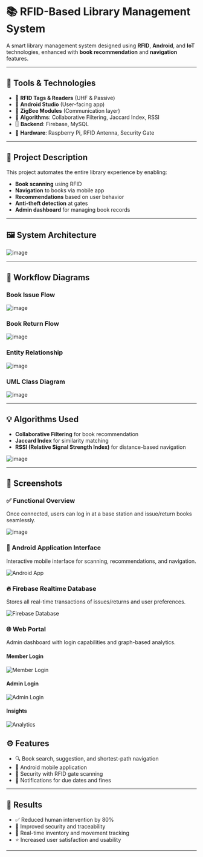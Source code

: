 # 📚 RFID-Based Library Management System

A smart library management system designed using **RFID**, **Android**, and **IoT** technologies, enhanced with **book recommendation** and **navigation** features.

---

## 🧰 Tools & Technologies

- 📶 **RFID Tags & Readers** (UHF & Passive)
- 📱 **Android Studio** (User-facing app)
- 🔌 **ZigBee Modules** (Communication layer)
- 🧮 **Algorithms**: Collaborative Filtering, Jaccard Index, RSSI
- 🗄️ **Backend**: Firebase, MySQL
- 🧠 **Hardware**: Raspberry Pi, RFID Antenna, Security Gate

---

## 📖 Project Description

This project automates the entire library experience by enabling:
- **Book scanning** using RFID
- **Navigation** to books via mobile app
- **Recommendations** based on user behavior
- **Anti-theft detection** at gates
- **Admin dashboard** for managing book records

---

## 🖼️ System Architecture


![image](https://github.com/user-attachments/assets/a8dd988c-8b6c-4ac5-8c17-6578939139e5)


---

## 🔄 Workflow Diagrams

### Book Issue Flow
![image](https://github.com/user-attachments/assets/fd05f2cd-f244-4c88-b25f-efc3787b4473)

### Book Return Flow
![image](https://github.com/user-attachments/assets/5f8cdc43-4fed-4906-af8b-59999005ab93)

### Entity Relationship
![image](https://github.com/user-attachments/assets/7b1fa6e1-829a-4bca-bf8d-7b75feb1f12b)

### UML Class Diagram
![image](https://github.com/user-attachments/assets/5ec9f7c2-cc67-4998-9dd0-a681d96af5a7)

---

## 💡 Algorithms Used

- **Collaborative Filtering** for book recommendation
- **Jaccard Index** for similarity matching
- **RSSI (Relative Signal Strength Index)** for distance-based navigation

![image](https://github.com/user-attachments/assets/34059da1-67f2-4019-b552-52261d4881dc)

---

## 📸 Screenshots

### ✅ Functional Overview
Once connected, users can log in at a base station and issue/return books seamlessly.

![image](https://github.com/user-attachments/assets/2ea9cf53-8039-48d3-bc04-1c8204a5ff71)

### 📱 Android Application Interface
Interactive mobile interface for scanning, recommendations, and navigation.

![Android App](https://github.com/user-attachments/assets/a7008cf7-4628-40b1-8938-925efc9546ad)


### 🔥 Firebase Realtime Database
Stores all real-time transactions of issues/returns and user preferences.

![Firebase Database](https://github.com/user-attachments/assets/d210eb79-74b2-4730-8c4b-e58516f34b28)


### 🌐 Web Portal
Admin dashboard with login capabilities and graph-based analytics.

#### Member Login  
![Member Login](https://github.com/user-attachments/assets/4c9f2574-d849-4477-90b2-e4fd0b4cfaa4)


#### Admin Login  
![Admin Login](https://github.com/user-attachments/assets/606718f2-f79d-4621-a737-cd4ff3014d58)


#### Insights  
![Analytics](https://github.com/user-attachments/assets/8ceaba00-bd65-4897-939b-f18e792bf89a)



## ⚙️ Features

- 🔍 Book search, suggestion, and shortest-path navigation
- 📲 Android mobile application
- 🚪 Security with RFID gate scanning
- 🔔 Notifications for due dates and fines

---

## 🎯 Results

- ✅ Reduced human intervention by 80%
- 🔐 Improved security and traceability
- 🔄 Real-time inventory and movement tracking
- ⭐ Increased user satisfaction and usability

---



